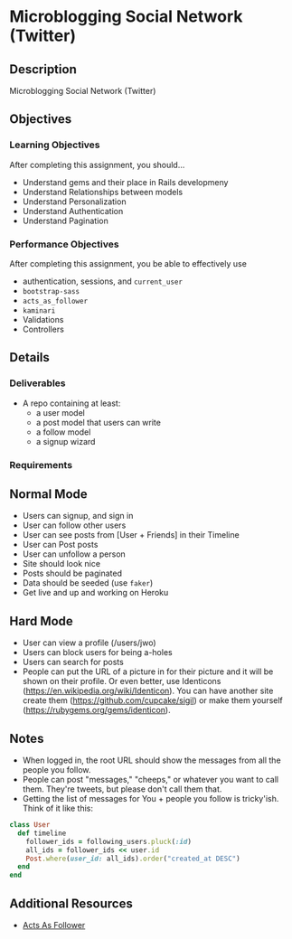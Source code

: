 # Microblogging Social Network (Twitter)

## Description
Microblogging Social Network (Twitter)


## Objectives

### Learning Objectives

After completing this assignment, you should…

* Understand gems and their place in Rails developmeny
* Understand Relationships between models
* Understand Personalization
* Understand Authentication
* Understand Pagination


### Performance Objectives

After completing this assignment, you be able to effectively use

* authentication, sessions, and `current_user`
* `bootstrap-sass`
* `acts_as_follower`
* `kaminari`
* Validations
* Controllers



## Details

### Deliverables

* A repo containing at least:
  * a user model 
  * a post model that users can write
  * a follow model
  * a signup wizard

### Requirements



## Normal Mode

* Users can signup, and sign in
* User can follow other users
* User can see posts from [User + Friends] in their Timeline
* User can Post posts
* User can unfollow a person
* Site should look nice
* Posts should be paginated
* Data should be seeded (use `faker`)
* Get live and up and working on Heroku

            
## Hard Mode
            
* User can view a profile (/users/jwo)
* Users can block users for being a-holes
* Users can search for posts
* People can put the URL of a picture in for their picture and it will be shown on their profile. Or even better, use Identicons (https://en.wikipedia.org/wiki/Identicon). You can have another site create them (https://github.com/cupcake/sigil) or make them yourself (https://rubygems.org/gems/identicon).


## Notes

* When logged in, the root URL should show the messages from all the people you follow.
* People can post "messages," "cheeps," or whatever you want to call them. They're tweets, but please don't call them that.
* Getting the list of messages for You + people you follow is tricky'ish. Think of it like this:

```ruby
class User
  def timeline
    follower_ids = following_users.pluck(:id)
    all_ids = follower_ids << user.id
    Post.where(user_id: all_ids).order("created_at DESC")
  end
end
```

## Additional Resources

* [Acts As Follower](https://github.com/tcocca/acts_as_follower)
